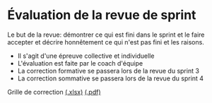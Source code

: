 # Évaluation de la revue de sprint

Le but de la revue: démontrer ce qui est fini dans le sprint et le faire accepter et 
décrire honnêtement ce qui n'est pas fini et les raisons.

- Il s'agit d'une épreuve collective et individuelle
- L'évaluation est faite par le coach d'équipe
- La correction formative se passera lors de la revue du sprint 3
- La correction sommative se passera lors de la revue du sprint 4

Grille de correction [(.xlsx)](_09-grilles/Grille-Revue.xlsx) [(.pdf)](_09-grilles/grille_revue.pdf)